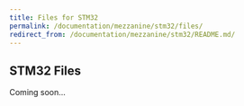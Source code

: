 ```yaml
---
title: Files for STM32
permalink: /documentation/mezzanine/stm32/files/
redirect_from: /documentation/mezzanine/stm32/README.md/
---
```

## STM32 Files

Coming soon...
